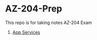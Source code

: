 # AZ-204-Prep
This repo is for taking notes AZ-204 Exam

1. [App Services](/AppService/AppService.md)

